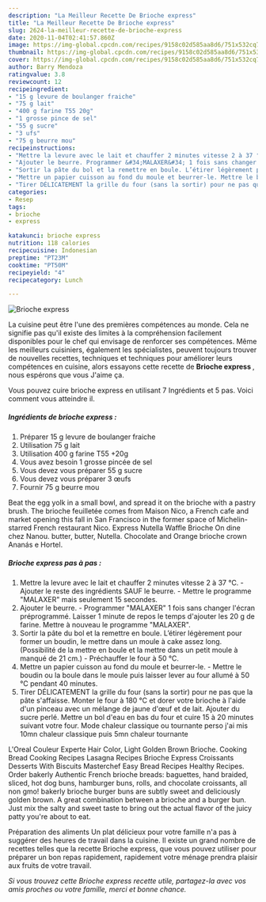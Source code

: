 ```yaml
---
description: "La Meilleur Recette De Brioche express"
title: "La Meilleur Recette De Brioche express"
slug: 2624-la-meilleur-recette-de-brioche-express
date: 2020-11-04T02:41:57.860Z
image: https://img-global.cpcdn.com/recipes/9158c02d585aa8d6/751x532cq70/brioche-express-photo-principale-de-la-recette.jpg
thumbnail: https://img-global.cpcdn.com/recipes/9158c02d585aa8d6/751x532cq70/brioche-express-photo-principale-de-la-recette.jpg
cover: https://img-global.cpcdn.com/recipes/9158c02d585aa8d6/751x532cq70/brioche-express-photo-principale-de-la-recette.jpg
author: Barry Mendoza
ratingvalue: 3.8
reviewcount: 12
recipeingredient:
- "15 g levure de boulanger fraiche"
- "75 g lait"
- "400 g farine T55 20g"
- "1 grosse pince de sel"
- "55 g sucre"
- "3 ufs"
- "75 g beurre mou"
recipeinstructions:
- "Mettre la levure avec le lait et chauffer 2 minutes vitesse 2 à 37 °C. Ajouter le reste des ingrédients SAUF le beurre. Mettre le programme &#34;MALAXER&#34; mais seulement 15 secondes."
- "Ajouter le beurre. Programmer &#34;MALAXER&#34; 1 fois sans changer l&#39;écran préprogrammé. Laisser 1 minute de repos le temps d&#39;ajouter les 20 g de farine. Mettre à nouveau le programme &#34;MALAXER&#34;."
- "Sortir la pâte du bol et la remettre en boule. L’étirer légèrement pour former un boudin, le mettre dans un moule à cake assez long. (Possibilité de la mettre en boule et la mettre dans un petit moule à manqué de 21 cm.) Préchauffer le four à 50 °C."
- "Mettre un papier cuisson au fond du moule et beurrer-le. Mettre le boudin ou la boule dans le moule puis laisser lever au four allumé à 50 °C pendant 40 minutes."
- "Tirer DÉLICATEMENT la grille du four (sans la sortir) pour ne pas que la pâte s&#39;affaisse. Monter le four à 180 °C et dorer votre brioche à l&#39;aide d&#39;un pinceau avec un mélange de jaune d&#39;œuf et de lait. Ajouter du sucre perlé. Mettre un bol d&#39;eau en bas du four et cuire 15 à 20 minutes suivant votre four. Mode chaleur classique ou tournante perso j&#39;ai mis 10mn chaleur classique puis 5mn chaleur tournante"
categories:
- Resep
tags:
- brioche
- express

katakunci: brioche express 
nutrition: 118 calories
recipecuisine: Indonesian
preptime: "PT23M"
cooktime: "PT50M"
recipeyield: "4"
recipecategory: Lunch

---
```



![Brioche express](https://img-global.cpcdn.com/recipes/9158c02d585aa8d6/751x532cq70/brioche-express-photo-principale-de-la-recette.jpg)

La cuisine peut être l'une des premières compétences au monde. Cela ne signifie pas qu'il existe des limites à la compréhension facilement disponibles pour le chef qui envisage de renforcer ses compétences. Même les meilleurs cuisiniers, également les spécialistes, peuvent toujours trouver de nouvelles recettes, techniques et techniques pour améliorer leurs compétences en cuisine, alors essayons cette recette de <strong> Brioche express </strong>, nous espérons que vous J'aime ça.

<!--inarticleads1-->

Vous pouvez cuire brioche express en utilisant 7 Ingrédients et 5 pas. Voici comment vous atteindre il.

##### Ingrédients de brioche express :

1. Préparer 15 g levure de boulanger fraiche
1. Utilisation 75 g lait
1. Utilisation 400 g farine T55 +20g
1. Vous avez besoin 1 grosse pincée de sel
1. Vous devez vous préparer 55 g sucre
1. Vous devez vous préparer 3 œufs
1. Fournir 75 g beurre mou


Beat the egg yolk in a small bowl, and spread it on the brioche with a pastry brush. The brioche feuilletée comes from Maison Nico, a French cafe and market opening this fall in San Francisco in the former space of Michelin-starred French restaurant Nico. Express Nutella Waffle Brioche On dine chez Nanou. butter, butter, Nutella. Chocolate and Orange brioche crown Ananás e Hortel. 

<!--inarticleads2-->

##### Brioche express pas à pas :

1. Mettre la levure avec le lait et chauffer 2 minutes vitesse 2 à 37 °C. - Ajouter le reste des ingrédients SAUF le beurre. - Mettre le programme &#34;MALAXER&#34; mais seulement 15 secondes.
1. Ajouter le beurre. - Programmer &#34;MALAXER&#34; 1 fois sans changer l&#39;écran préprogrammé. Laisser 1 minute de repos le temps d&#39;ajouter les 20 g de farine. Mettre à nouveau le programme &#34;MALAXER&#34;.
1. Sortir la pâte du bol et la remettre en boule. L’étirer légèrement pour former un boudin, le mettre dans un moule à cake assez long. (Possibilité de la mettre en boule et la mettre dans un petit moule à manqué de 21 cm.) - Préchauffer le four à 50 °C.
1. Mettre un papier cuisson au fond du moule et beurrer-le. - Mettre le boudin ou la boule dans le moule puis laisser lever au four allumé à 50 °C pendant 40 minutes.
1. Tirer DÉLICATEMENT la grille du four (sans la sortir) pour ne pas que la pâte s&#39;affaisse. Monter le four à 180 °C et dorer votre brioche à l&#39;aide d&#39;un pinceau avec un mélange de jaune d&#39;œuf et de lait. Ajouter du sucre perlé. Mettre un bol d&#39;eau en bas du four et cuire 15 à 20 minutes suivant votre four. Mode chaleur classique ou tournante perso j&#39;ai mis 10mn chaleur classique puis 5mn chaleur tournante


L&#39;Oreal Couleur Experte Hair Color, Light Golden Brown Brioche. Cooking Bread Cooking Recipes Lasagna Recipes Brioche Express Croissants Desserts With Biscuits Masterchef Easy Bread Recipes Healthy Recipes. Order bakerly Authentic French brioche breads: baguettes, hand braided, sliced, hot dog buns, hamburger buns, rolls, and chocolate croissants, all non gmo! bakerly brioche burger buns are subtly sweet and deliciously golden brown. A great combination between a brioche and a burger bun. Just mix the salty and sweet taste to bring out the actual flavor of the juicy patty you&#39;re about to eat. 

<!--inarticleads1-->

<p>
Préparation des aliments Un plat délicieux pour votre famille n'a pas à suggérer des heures de travail dans la cuisine. Il existe un grand nombre de recettes telles que la recette Brioche express, que vous pouvez utiliser pour préparer un bon repas rapidement, rapidement votre ménage prendra plaisir aux fruits de votre travail.
</p>

<p>
<i>Si vous trouvez cette Brioche express recette utile, partagez-la avec vos amis proches ou votre famille, merci et bonne chance.</i>
</p>

